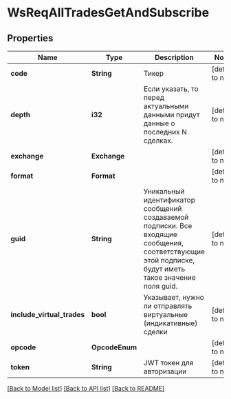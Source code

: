 # WsReqAllTradesGetAndSubscribe

## Properties
Name | Type | Description | Notes
------------ | ------------- | ------------- | -------------
**code** | **String** | Тикер | [default to null]
**depth** | **i32** | Если указать, то перед актуальными данными придут данные о последних N сделках. | [default to null]
**exchange** | **Exchange** |  | [default to null]
**format** | **Format** |  | [default to null]
**guid** | **String** | Уникальный идентификатор сообщений создаваемой подписки. Все входящие сообщения, соответствующие этой подписке, будут иметь такое значение поля guid. | [default to null]
**include_virtual_trades** | **bool** | Указывает, нужно ли отправлять виртуальные (индикативные) сделки | [default to null]
**opcode** | **OpcodeEnum** |  | [default to null]
**token** | **String** | JWT токен для авторизации | [default to null]

[[Back to Model list]](../README.md#documentation-for-models) [[Back to API list]](../README.md#documentation-for-api-endpoints) [[Back to README]](../README.md)

